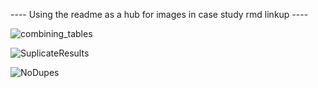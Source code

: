 ---- Using the readme as a hub for images in case study rmd linkup ----

![combining_tables](https://github.com/motoaddict6/motoaddict6/assets/146842625/c68f649a-28e2-4e97-95aa-5afe484d5490)

![SuplicateResults](https://github.com/motoaddict6/motoaddict6/assets/146842625/2ef119bc-3976-425d-a1dd-98ccd91d67a5)

  ![NoDupes](https://github.com/motoaddict6/motoaddict6/assets/146842625/1ae4f943-e99e-4006-9220-6c5b0d7043c8)

